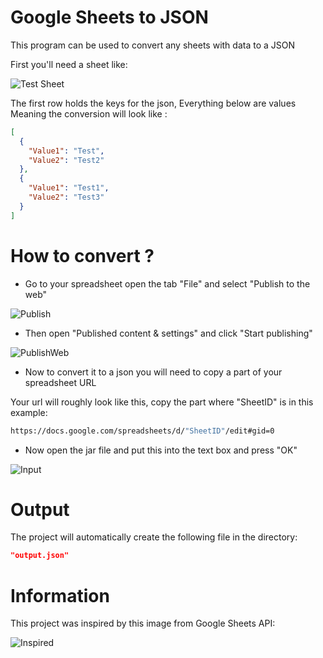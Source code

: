 # Google Sheets to JSON

This program can be used to convert any sheets with data to a JSON

First you'll need a sheet like:

![Test Sheet](https://imgur.com/JpfNoeQ.png)

The first row holds the keys for the json, Everything below are values
Meaning the conversion will look like :
```Json
[
  {
    "Value1": "Test",
    "Value2": "Test2"
  },
  {
    "Value1": "Test1",
    "Value2": "Test3"
  }
]
```

# How to convert ?

- Go to your spreadsheet open the tab "File" and select "Publish to the web"

![Publish](https://imgur.com/NRlxJsM.png)

- Then open "Published content & settings" and click "Start publishing"

![PublishWeb](https://imgur.com/NIuBID6.png)

- Now to convert it to a json you will need to copy a part of your spreadsheet URL

Your url will roughly look like this, copy the part where "SheetID" is in this example:
```sh
https://docs.google.com/spreadsheets/d/"SheetID"/edit#gid=0
```

- Now open the jar file and put this into the text box and press "OK"

![Input](https://imgur.com/SZzv9Jr.png)

# Output

The project will automatically create the following file in the directory:
```json
"output.json"
```

# Information

This project was inspired by this image from Google Sheets API:

![Inspired](https://imgur.com/F0VRwBz.png)
 